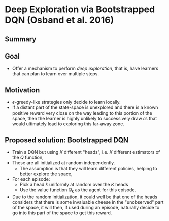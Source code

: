 # Deep Exploration via Bootstrapped DQN (Osband et al. 2016)

## Summary

## Goal
* Offer a mechanism to perform _deep exploration_, that is, have learners
  that can plan to learn over multiple steps.

## Motivation

* $\epsilon$-greedy-like strategies only decide to learn locally.
* If a distant part of the state-space is unexplored and there is a
  known positive reward very close on the way leading to this portion of the
  space, then the learner is highly unlikely to successively draw $\epsilon$s
  that would ultimately lead to exploring this far-away zone.

## Proposed solution: Bootstrapped DQN

* Train a DQN but using $K$ different "heads", i.e. $K$ different estimators
  of the $Q$ function,
* These are all initialized at random independently.
    - The assumption is that they will learn different policies, helping to
      better explore the space,
* For each episode:
    - Pick a head $k$ uniformly at random over the $K$ heads
    - Use the value function $Q_k$ as the agent for this episode.
* Due to the random initialization, it could well be that one of the heads
  considers that there is some invaluable cheese in the "unobserved" part of
  the space, it will then, if used during an episode, naturally decide to go
  into this part of the space to get this reward.
